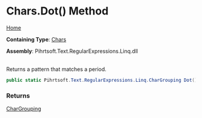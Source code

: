 # Chars\.Dot\(\) Method

[Home](../../../../../../README.md)

**Containing Type**: [Chars](../README.md)

**Assembly**: Pihrtsoft\.Text\.RegularExpressions\.Linq\.dll

\
Returns a pattern that matches a period\.

```csharp
public static Pihrtsoft.Text.RegularExpressions.Linq.CharGrouping Dot()
```

### Returns

[CharGrouping](../../CharGrouping/README.md)

